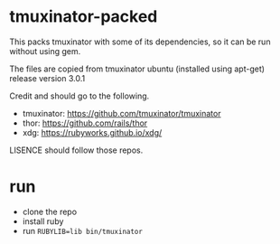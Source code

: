# tmuxinator-packed

This packs tmuxinator with some of its dependencies, so it can be run without using gem.

The files are copied from tmuxinator ubuntu (installed using apt-get) release version 3.0.1

Credit and should go to the following.

- tmuxinator: https://github.com/tmuxinator/tmuxinator
- thor: https://github.com/rails/thor
- xdg: https://rubyworks.github.io/xdg/

LISENCE should follow those repos.


# run

- clone the repo
- install ruby
- run `RUBYLIB=lib bin/tmuxinator`
